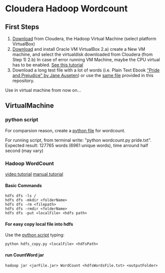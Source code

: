 # Cloudera Hadoop Wordcount

## First Steps ##
1. [Download](https://www.cloudera.com/downloads/quickstart_vms.html) from Cloudera, the Hadoop Virtual Machine (select platform VirtualBox)
2. [Download](https://www.virtualbox.org/wiki/Downloads) and install Oracle VM VirtualBox
2.a) create a New VM machine, and select the virtualdisk downloaded from Cloudera (from Step 1)
2.b) In case of error running VM Machine, maybe the CPU virtual has to be enabled. [See this tutorial](https://helpdeskgeek.com/how-to/enable-virtualization-in-the-bios/)
3. Download a long test file with a lot of words (i.e. Plain Text Ebook ["Pride and Prejudice" by Jane Auseten](http://www.gutenberg.org/ebooks/1342)) or use the [same file](pride.txt) provided in this repository.


Use in virtual machine from now on...

## VirtualMachine ##

### python script ###
For comparsion reason, create a [python file](wordcount.py) for wordcount.

For running script, from terminal write: "python wordcount.py pride.txt". Expected result: 127765 words (6961 unique words), time arround half second (may vary)

### Hadoop WordCount ###
[video tutorial](https://www.youtube.com/watch?v=kF-63_2e1Kk)
[manual tutorial](https://eshajanani.wordpress.com/2016/02/09/word-count-example-on-cloudera-eclipse/)


#### Basic Commands ####
```
hdfs dfs -ls /
hdfs dfs -mkdir <folderName>
hdfs dfs -rm <filepath>
hdfs dfs -rmdir <folderName>
hdfs dfs -put <localFile> <hdfs path>
```

#### For easy copy local file into hdfs ####

Use the [python script](hdfs_copy.py) typing: 
```
python hdfs_copy.py <localFile> <hdfsPath>
```
  
#### run CountWord jar ####
```
hadoop jar <jarFile.jar> WordCount <hdfsWordsFile.txt> <outputFolder>
```
